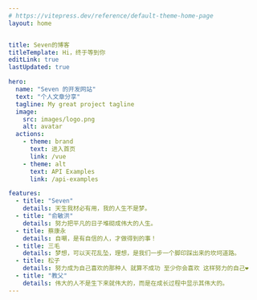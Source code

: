 ```yaml
---
# https://vitepress.dev/reference/default-theme-home-page
layout: home


title: Seven的博客
titleTemplate: Hi，终于等到你
editLink: true
lastUpdated: true

hero:
  name: "Seven 的开发网站"
  text: "个人文章分享"
  tagline: My great project tagline
  image:
    src: images/logo.png
    alt: avatar
  actions:
    - theme: brand
      text: 进入首页
      link: /vue
    - theme: alt
      text: API Examples
      link: /api-examples

features:
  - title: "Seven"
    details: 天生我材必有用，我的人生不是梦。
  - title: "俞敏洪"
    details: 努力把平凡的日子堆砌成伟大的人生。
  - title: 蔡康永
    details: 自嘲，是有自信的人，才做得到的事！
  - title: 三毛
    details: 梦想，可以天花乱坠，理想，是我们一步一个脚印踩出来的坎坷道路。
  - title: 松子
    details: 努力成为自己喜欢的那种人 就算不成功 至少你会喜欢 这样努力的自己❤
  - title: "教父"
    details: 伟大的人不是生下来就伟大的，而是在成长过程中显示其伟大的。
---
```


